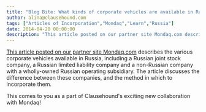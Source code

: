 ```yaml
---
title: "Blog Bite: What kinds of corporate vehicles are available in Russia?"
author: alina@clausehound.com
tags: ["Articles of Incorporation","Mondaq","Learn","Russia"]
date: 2014-04-28 00:00:00
description: "This article posted on our partner site Mondaq.com describes the various corporate vehicles available in Russia, including a Russian joint stock company, a Russian limited liability company and a non..."
---
```


[This article posted on our partner site Mondaq.com](http://www.mondaq.com/russianfederation/x/307026/Corporate+Governance/Company+Formation+In+Russia) describes the various corporate vehicles available in Russia, including a Russian joint stock company, a Russian limited liability company and a non-Russian company with a wholly-owned Russian operating subsidiary. The article discusses the difference between these companies, and the method in which to incorporate them.

This comes to you as a part of Clausehound's exciting new collaboration with Mondaq!